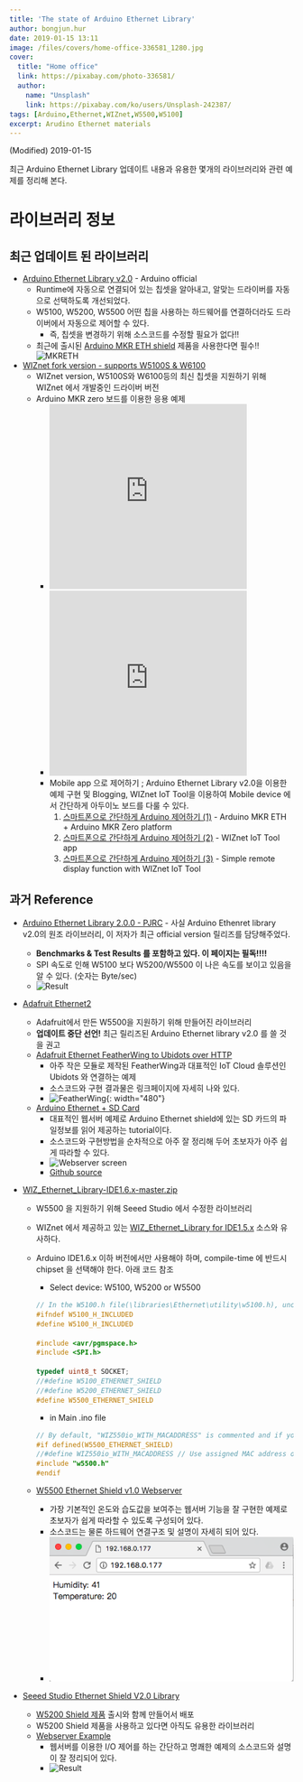 ```yaml
---
title: 'The state of Arduino Ethernet Library'
author: bongjun.hur
date: 2019-01-15 13:11
image: /files/covers/home-office-336581_1280.jpg
cover:
  title: "Home office"
  link: https://pixabay.com/photo-336581/
  author:
    name: "Unsplash"
    link: https://pixabay.com/ko/users/Unsplash-242387/
tags: [Arduino,Ethernet,WIZnet,W5500,W5100]
excerpt: Arudino Ethernet materials
---
```


(Modified) 2019-01-15

최근 Arduino Ethernet Library 업데이트 내용과 유용한 몇개의 라이브러리와 관련 예제를 정리해 본다.

# 라이브러리 정보
## 최근 업데이트 된 라이브러리
- [Arduino Ethernet Library v2.0](https://github.com/arduino-libraries/Ethernet) - Arduino official
    - Runtime에 자동으로 연결되어 있는 칩셋을 알아내고, 알맞는 드라이버를 자동으로 선택하도록 개선되었다.
    - W5100, W5200, W5500 어떤 칩을 사용하는 하드웨어를 연결하더라도 드라이버에서 자동으로 제어할 수 있다.
        - 즉, 칩셋을 변경하기 위해 소스코드를 수정할 필요가 없다!!
    - 최근에 출시된 [Arduino MKR ETH shield](https://www.arduino.cc/en/Guide/MKRETHShield) 제품을 사용한다면 필수!!
        ![MKRETH](https://www.arduino.cc/en/uploads/Guide/MKRETH_featured.jpg)
- [WIZnet fork version - supports W5100S & W6100](https://github.com/wiznet/Ethernet)
    - WIZnet version, W5100S와 W6100등의 최신 칩셋을 지원하기 위해 WIZnet 에서 개발중인 드라이버 버전
    - Arduino MKR zero 보드를 이용한 응용 예제
        - <iframe frameborder='0' height='327.5' scrolling='no' src='https://www.hackster.io/bjnhur/rgb-control-with-mobile-app-f83f48/embed' width='350'></iframe>
        - <iframe frameborder='0' height='327.5' scrolling='no' src='https://www.hackster.io/bjnhur/simple-remote-display-with-mobile-app-3862e7/embed' width='350'></iframe>
        - Mobile app 으로 제어하기 ; Arduino Ethernet Library v2.0을 이용한 예제 구현 및 Blogging, WIZnet IoT Tool을 이용하여 Mobile device 에서 간단하게 아두이노 보드를 다룰 수 있다.
            1. [스마트폰으로 간단하게 Arduino 제어하기 (1)](https://ts.devbj.com/568) - Arduino MKR ETH + Arduino MKR Zero platform
            2. [스마트폰으로 간단하게 Arduino 제어하기 (2)](https://ts.devbj.com/570) - WIZnet IoT Tool app
            3. [스마트폰으로 간단하게 Arduino 제어하기 (3)](https://ts.devbj.com/579) - Simple remote display function with WIZnet IoT Tool

## 과거 Reference

- [Arduino Ethernet Library 2.0.0 - PJRC](https://www.pjrc.com/arduino-ethernet-library-2-0-0/) - 사실 Arduino Ethenret library v2.0의 원조 라이브러리, 이 저자가 최근 official version 릴리즈를 담당해주었다.
    - **Benchmarks & Test Results 를 포함하고 있다. 이 페이지는 필독!!!!**    
    - SPI 속도로 인해 W5100 보다 W5200/W5500 이 나은 속도를 보이고 있음을 알 수 있다. (숫자는 Byte/sec)
    - ![Result](/assets/images/img016.png)

- [Adafruit Ethernet2](https://github.com/adafruit/Ethernet2)
    - Adafruit에서 만든 W5500을 지원하기 위해 만들어진 라이브러리
    - **업데이트 중단 선언!** 최근 릴리즈된 Arduino Ethernet library v2.0 를 쓸 것을 권고
    - [Adafruit Ethernet FeatherWing to Ubidots over HTTP](https://help.ubidots.com/connect-your-devices/connect-the-adafruit-ethernet-featherwing-to-ubidots-over-http)
        - 아주 작은 모듈로 제작된 FeatherWing과 대표적인 IoT Cloud 솔루션인 Ubidots 와 연결하는 예제
        - 소스코드와 구현 결과물은 링크페이지에 자세히 나와 있다.
        - ![FeatherWing](https://downloads.intercomcdn.com/i/o/43890083/196c3120392350e8e8fed88d/3201-00.jpg){: width="480"}
    - [Arduino Ethernet + SD Card](https://learn.adafruit.com/arduino-ethernet-sd-card?view=all)
        - 대표적인 웹서버 예제로 Arduino Ethernet shield에 있는 SD 카드의 파일정보를 읽어 제공하는 tutorial이다.
        - 소스코드와 구현방법을 순차적으로 아주 잘 정리해 두어 초보자가 아주 쉽게 따라할 수 있다.
        - ![Webserver screen](https://cdn-learn.adafruit.com/assets/assets/000/052/969/medium800/arduino_compatibles_browseroot.gif?1523569856)
        - [Github source](https://github.com/adafruit/Adafruit_Learning_System_Guides/tree/master/Arduino_Ethernet_SD_Card)

- [WIZ_Ethernet_Library-IDE1.6.x-master.zip](https://github.com/SeeedDocument/W5500_Ethernet_Shield_v1.0/blob/master/res/WIZ_Ethernet_Library-IDE1.6.x-master.zip)
    - W5500 을 지원하기 위해 Seeed Studio 에서 수정한 라이브러리
    - WIZnet 에서 제공하고 있는 [WIZ_Ethernet_Library for IDE1.5.x](https://github.com/Wiznet/WIZ_Ethernet_Library) 소스와 유사하다.
    - Arduino IDE1.6.x 이하 버전에서만 사용해야 하며, compile-time 에 반드시 chipset 을 선택해야 한다. 아래 코드 참조
        - Select device: W5100, W5200 or W5500

        ```cpp
        // In the W5100.h file(\libraries\Ethernet\utility\w5100.h), uncomment the device(shield) you want to use.
        #ifndef	W5100_H_INCLUDED
        #define	W5100_H_INCLUDED

        #include <avr/pgmspace.h>
        #include <SPI.h>

        typedef uint8_t SOCKET;
        //#define W5100_ETHERNET_SHIELD
        //#define W5200_ETHERNET_SHIELD
        #define W5500_ETHERNET_SHIELD
        ```

        - in Main .ino file

        ```cpp
        // By default, "WIZ550io_WITH_MACADDRESS" is commented and if you uncomment it, you can use the MAC address stored in the WIZ550io.
        #if defined(W5500_ETHERNET_SHIELD)
        //#define WIZ550io_WITH_MACADDRESS // Use assigned MAC address of WIZ550io
        #include "w5500.h"
        #endif
        ```

    - [W5500 Ethernet Shield v1.0 Webserver](http://wiki.seeedstudio.com/W5500_Ethernet_Shield_v1.0/)
        - 가장 기본적인 온도와 습도값을 보여주는 웹서버 기능을 잘 구현한 예제로 초보자가 쉽게 따라할 수 있도록 구성되어 있다.
        - 소스코드는 물론 하드웨어 연결구조 및 설명이 자세히 되어 있다.
        - ![Webserver for temperature & humidity](https://github.com/SeeedDocument/W5500_Ethernet_Shield_v1.0/raw/master/img/temp%26humi%20on%20web.png)

- [Seeed Studio Ethernet Shield V2.0 Library](https://github.com/Seeed-Studio/Ethernet_Shield_W5200)
    - [W5200 Shield 제품](https://www.seeedstudio.com/W5200-Ethernet-Shield-p-1577.html) 출시와 함께 만들어서 배포
    - W5200 Shield 제품을 사용하고 있다면 아직도 유용한 라이브러리
    - [Webserver Example](https://seeeddoc.github.io/Ethernet_Shield_V2.4/)
        - 웹서버를 이용한 I/O 제어를 하는 간단하고 명쾌한 예제의 소스코드와 설명이 잘 정리되어 있다.
        - ![Result](https://seeeddoc.github.io/Ethernet_Shield_V2.4/img/Arduino-ethernetshield-toggle-led-webpage-led-state-dialog.png)
